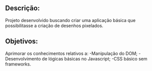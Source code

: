 ## Descrição:

Projeto desenvolvido buscando criar uma aplicação básica que possibilitasse a criação de desenhos pixelados.

## Objetivos:

Aprimorar os conhecimentos relativos a:
-Manipulação do DOM; 
-Desenvolvimento de lógicas básicas no Javascript;
-CSS básico sem frameworks.

